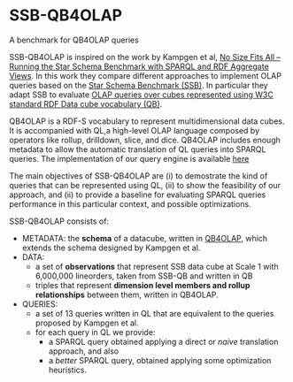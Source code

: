 # SSB-QB4OLAP
A benchmark for QB4OLAP queries

SSB-QB4OLAP is inspired on the work by Kampgen et al, [No Size Fits All – Running the Star Schema Benchmark with SPARQL and RDF Aggregate Views](http://people.aifb.kit.edu/bka/ssb-benchmark/). In this work they compare different approaches to implement OLAP queries based on the [Star Schema Benchmark (SSB)](http://www.cs.umb.edu/~poneil/StarSchemaB.PDF). In particular they adapt SSB to evaluate [OLAP queries over cubes represented using W3C standard RDF Data cube vocabulary (QB)](http://people.aifb.kit.edu/bka/ssb-benchmark/#olap4ld-qb). 

QB4OLAP is a RDF-S vocabulary to represent multidimensional data cubes. It is accompanied with QL,a high-level OLAP language composed by operators like rollup, drilldown, slice, and dice. QB4OLAP includes enough metadata to allow the automatic translation of QL queries into SPARQL queries. The implementation of our query engine is available [here](https://github.com/lorenae/qb4olap-tools)

The main objectives of SSB-QB4OLAP are (i) to demostrate the kind of queries that can be represented using QL, (ii) to show the feasibility of our approach, and (ii) to provide a baseline for evaluating SPARQL queries performance in this particular context, and possible optimizations.

SSB-QB4OLAP consists of:
* METADATA: the **schema** of a datacube, written in [QB4OLAP](https://github.com/lorenae/qb4olap), which extends the schema designed by Kampgen et al. 
* DATA: 
  * a set of **observations** that represent SSB data cube at Scale 1 with 6,000,000 lineorders, taken from SSB-QB and written in QB
  * triples that represent **dimension level members and rollup relationships** between them, written in QB4OLAP.
* QUERIES: 
  * a set of 13 queries written in QL that are equivalent to the queries proposed by Kampgen et al.
  * for each query in QL we provide:
    * a SPARQL query obtained applying a direct or *naive* translation approach, and also 
    * a *better* SPARQL query, obtained applying some optimization heuristics. 
